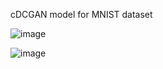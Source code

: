 cDCGAN model for MNIST dataset

![image](https://github.com/potapov-dm/numbers_generation_cDCGAN/assets/49323039/1c754088-b88f-442d-a64a-01bc049e8b28)

![image](https://github.com/potapov-dm/numbers_generation_cDCGAN/assets/49323039/6e686a62-435c-4733-87eb-6f55fa65cade)
